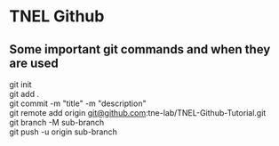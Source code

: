 # TNEL Github
## Some important git commands and when they are used
git init <br />
git add .<br />
git commit -m "title" -m "description"<br />
git remote add origin git@github.com:tne-lab/TNEL-Github-Tutorial.git<br />
git branch -M sub-branch<br />
git push -u origin sub-branch<br />
